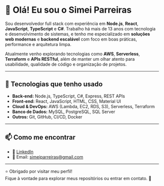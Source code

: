 # 👋 Olá! Eu sou o Simei Parreiras

Sou desenvolvedor full stack com experiência em **Node.js**, **React**, **JavaScript**, **TypeScript** e **C#**. Trabalho há mais de 13 anos com tecnologia e desenvolvimento de sistemas, e tenho me especializado em **soluções web modernas** e **backend escalável** com foco em boas práticas, performance e arquitetura limpa.

Atualmente venho explorando tecnologias como **AWS**, **Serverless**, **Terraform** e **APIs RESTful**, além de manter um olhar atento para usabilidade, qualidade de código e organização de projetos.

---

## 🚀 Tecnologias que tenho usado

- **Back-end:** Node.js, TypeScript, C#, Express, REST APIs
- **Front-end:** React, JavaScript, HTML, CSS, Material UI
- **Cloud & DevOps:** AWS (Lambda, EC2, RDS, S3), Serverless, Terraform
- **Banco de Dados:** MySQL, PostgreSQL, SQL Server
- **Outros:** Git, GitHub, CI/CD, Docker

---

## 📫 Como me encontrar

- 💼 [LinkedIn](https://www.linkedin.com/in/simeiparreiras)
- 📧 Email: simeiparreiras@gmail.com

---

⭐ Obrigado por visitar meu perfil!  
Fique à vontade para explorar meus repositórios ou entrar em contato. 🚀

